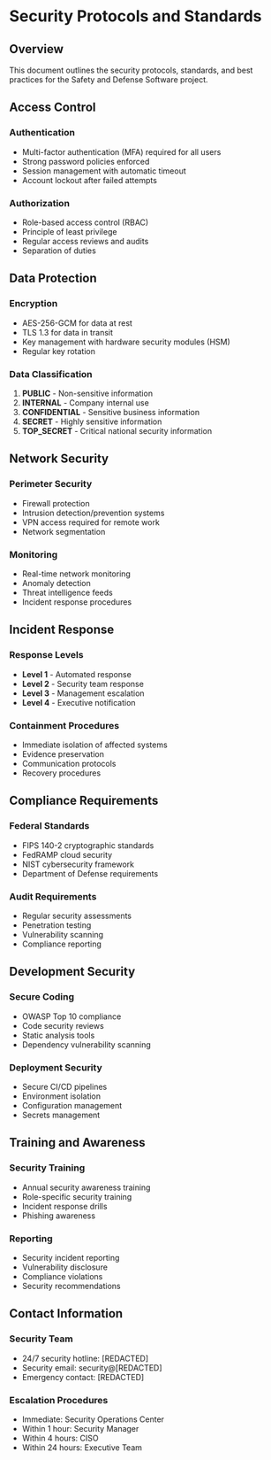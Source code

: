 # Security Protocols and Standards

## Overview
This document outlines the security protocols, standards, and best practices for the Safety and Defense Software project.

## Access Control

### Authentication
- Multi-factor authentication (MFA) required for all users
- Strong password policies enforced
- Session management with automatic timeout
- Account lockout after failed attempts

### Authorization
- Role-based access control (RBAC)
- Principle of least privilege
- Regular access reviews and audits
- Separation of duties

## Data Protection

### Encryption
- AES-256-GCM for data at rest
- TLS 1.3 for data in transit
- Key management with hardware security modules (HSM)
- Regular key rotation

### Data Classification
1. **PUBLIC** - Non-sensitive information
2. **INTERNAL** - Company internal use
3. **CONFIDENTIAL** - Sensitive business information
4. **SECRET** - Highly sensitive information
5. **TOP_SECRET** - Critical national security information

## Network Security

### Perimeter Security
- Firewall protection
- Intrusion detection/prevention systems
- VPN access required for remote work
- Network segmentation

### Monitoring
- Real-time network monitoring
- Anomaly detection
- Threat intelligence feeds
- Incident response procedures

## Incident Response

### Response Levels
- **Level 1** - Automated response
- **Level 2** - Security team response
- **Level 3** - Management escalation
- **Level 4** - Executive notification

### Containment Procedures
- Immediate isolation of affected systems
- Evidence preservation
- Communication protocols
- Recovery procedures

## Compliance Requirements

### Federal Standards
- FIPS 140-2 cryptographic standards
- FedRAMP cloud security
- NIST cybersecurity framework
- Department of Defense requirements

### Audit Requirements
- Regular security assessments
- Penetration testing
- Vulnerability scanning
- Compliance reporting

## Development Security

### Secure Coding
- OWASP Top 10 compliance
- Code security reviews
- Static analysis tools
- Dependency vulnerability scanning

### Deployment Security
- Secure CI/CD pipelines
- Environment isolation
- Configuration management
- Secrets management

## Training and Awareness

### Security Training
- Annual security awareness training
- Role-specific security training
- Incident response drills
- Phishing awareness

### Reporting
- Security incident reporting
- Vulnerability disclosure
- Compliance violations
- Security recommendations

## Contact Information

### Security Team
- 24/7 security hotline: [REDACTED]
- Security email: security@[REDACTED]
- Emergency contact: [REDACTED]

### Escalation Procedures
- Immediate: Security Operations Center
- Within 1 hour: Security Manager
- Within 4 hours: CISO
- Within 24 hours: Executive Team
